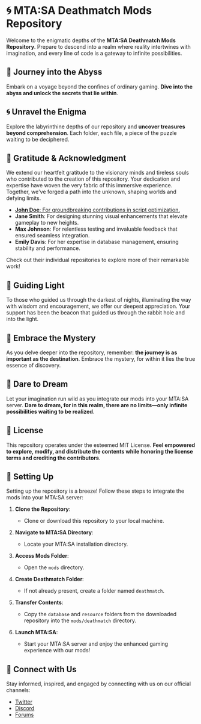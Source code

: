 # 🌀 MTA:SA Deathmatch Mods Repository

Welcome to the enigmatic depths of the **MTA:SA Deathmatch Mods Repository**. Prepare to descend into a realm where reality intertwines with imagination, and every line of code is a gateway to infinite possibilities.

## 🌌 Journey into the Abyss

Embark on a voyage beyond the confines of ordinary gaming. **Dive into the abyss and unlock the secrets that lie within**.

## 🌀 Unravel the Enigma

Explore the labyrinthine depths of our repository and **uncover treasures beyond comprehension**. Each folder, each file, a piece of the puzzle waiting to be deciphered.

## 🙏 Gratitude & Acknowledgment

We extend our heartfelt gratitude to the visionary minds and tireless souls who contributed to the creation of this repository. Your dedication and expertise have woven the very fabric of this immersive experience. Together, we've forged a path into the unknown, shaping worlds and defying limits.

- [**John Doe**: For groundbreaking contributions in script optimization.](https://example.com/MTASAOfficial)
- **Jane Smith**: For designing stunning visual enhancements that elevate gameplay to new heights.
- **Max Johnson**: For relentless testing and invaluable feedback that ensured seamless integration.
- **Emily Davis**: For her expertise in database management, ensuring stability and performance.

Check out their individual repositories to explore more of their remarkable work!

## 🌟 Guiding Light

To those who guided us through the darkest of nights, illuminating the way with wisdom and encouragement, we offer our deepest appreciation. Your support has been the beacon that guided us through the rabbit hole and into the light.

## 🌌 Embrace the Mystery

As you delve deeper into the repository, remember: **the journey is as important as the destination**. Embrace the mystery, for within it lies the true essence of discovery.

## 🎩 Dare to Dream

Let your imagination run wild as you integrate our mods into your MTA:SA server. **Dare to dream, for in this realm, there are no limits—only infinite possibilities waiting to be realized**.

## 📜 License

This repository operates under the esteemed MIT License. **Feel empowered to explore, modify, and distribute the contents while honoring the license terms and crediting the contributors**.

## 🔧 Setting Up

Setting up the repository is a breeze! Follow these steps to integrate the mods into your MTA:SA server:

1. **Clone the Repository**:
   - Clone or download this repository to your local machine.

2. **Navigate to MTA:SA Directory**:
   - Locate your MTA:SA installation directory.

3. **Access Mods Folder**:
   - Open the `mods` directory.

4. **Create Deathmatch Folder**:
   - If not already present, create a folder named `deathmatch`.

5. **Transfer Contents**:
   - Copy the `database` and `resource` folders from the downloaded repository into the `mods/deathmatch` directory.

6. **Launch MTA:SA**:
   - Start your MTA:SA server and enjoy the enhanced gaming experience with our mods!

## 🔗 Connect with Us

Stay informed, inspired, and engaged by connecting with us on our official channels:

- [Twitter](https://twitter.com/MTASAOfficial)
- [Discord](https://discord.com/MTASAOfficial)
- [Forums](https://forum.mtasa.com/)
